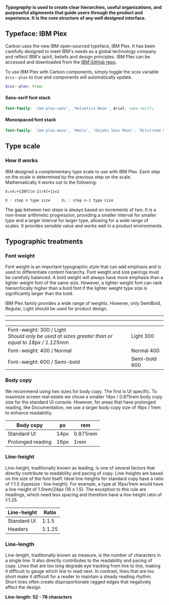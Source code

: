 **_Typography_ is used to create clear hierarchies, useful organizations, and purposeful alignments that guide users through the product and experience. It is the core structure of any well designed interface.**

## Typeface: IBM Plex

Carbon uses the new IBM open-sourced typeface, IBM Plex. It has been carefully designed to meet IBM's needs as a global technology company and reflect IBM's spirit, beliefs and design principles. IBM Plex can be accessed and downloaded from the <a href="https://github.com/ibm/type" target="blank">IBM GitHub repo</a>.

To use IBM Plex with Carbon components, simply toggle the scss variable `$css--plex` to true and components will automatically update.

```scss
$css--plex: true;
```

#### Sans-serif font stack

```scss
font-family: 'ibm-plex-sans', 'Helvetica Neue', Arial, sans-serif;
```

#### Monospaced font stack

```scss
font-family: 'ibm-plex-mono', 'Menlo', 'DejaVu Sans Mono', 'Bitstream Vera Sans Mono', Courier;
```

## Type scale

<div data-insert-component="TypographyTable"></div>

### How it works

IBM designed a complementary type scale to use with IBM Plex. Each step on the scale is determined by the previous step on the scale. Mathematically it works out to the following:

```markup
X₂=X₁+{INT[(n-2)/4]+1}x2

X : step n type size     X₁ : step n-1 type size
```

The gap between two steps is always based on increments of two. It is a non-linear arithmetic progression, providing a smaller interval for smaller type and a larger interval for larger type, allowing for a wide range of scales. It provides sensible value and works well in a product environments.

## Typographic treatments

### Font weight

Font weight is an important typographic style that can add emphasis and is used to differentiate content hierarchy. Font weight and size pairings must be carefully balanced. A bold weight will always have more emphasis than a lighter weight font of the same size. However, a lighter weight font can rank hierarchically higher than a bold font if the lighter weight type size is significantly larger than the bold.

IBM Plex family provides a wide range of weights. However, only SemiBold, Regular, Light should be used for product design.

---
***
|  |  |
|--------------|------------|
| Font-weight: 300 / Light <br> _Should only be used at sizes greater than or equal to 18px / 1.125rem_  | Light 300  |
| Font-weight: 400 / Normal | Normal 400 |
| Font-weight: 600 / Semi-bold   | Semi-bold 600   |

### Body copy

We recommend using two sizes for body copy. The first is UI specific. To maximize screen real estate we chose a smaller 14px / 0.875rem body copy size for the standard UI console. However, for areas that have prolonged reading, like Documentation, we use a larger body copy size of 16px / 1rem to enhance readability.

|Body copy         | px   | rem     |
|------------------|-----|--------|
|Standard UI       |14px |0.875rem|
|Prolonged reading |16px |1rem    |

### Line-height

Line-height, traditionally known as leading, is one of several factors that directly contribute to readability and pacing of copy. Line-heights are based on the size of the font itself. Ideal line-heights for standard copy have a ratio of 1:1.5 (typesize : line-height). For example, a type at 16px/1rem would have a line-height of 1.5rem/24px (16 x 1.5). The exception to this rule are headings, which need less spacing and therefore have a line-height ratio of 1:1.25.

|Line-height       |Ratio  |
|------------------|-------|
|Standard UI       |1:1.5  |
|Headers           |1:1.25 |


### Line-length

Line-length, traditionally known as measure, is the number of characters in a single line. It also directly contributes to the readability and pacing of copy. Lines that are too long degrade eye tracking from line to line, making it difficult to gauge which line to read next. In contrast, lines that are too short make it difficult for a reader to maintain a steady reading rhythm. Short lines often create disproportionate ragged edges that negatively affect the design.

**Line-length: 52 - 78 characters**
